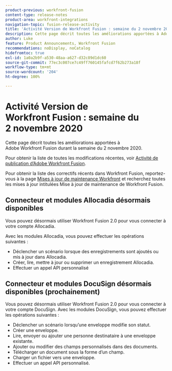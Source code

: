 ```yaml
---
product-previous: workfront-fusion
content-type: release-notes
product-area: workfront-integrations
navigation-topic: fusion-release-activity
title: 'Activité Version de Workfront Fusion : semaine du 2 novembre 2020'
description: Cette page décrit toutes les améliorations apportées à Adobe Workfront Fusion durant la semaine du 2 novembre 2020.
author: Luke
feature: Product Announcements, Workfront Fusion
recommendations: noDisplay, noCatalog
hidefromtoc: true
exl-id: 1a0a2b9f-a530-48aa-a627-d32c89d1dc60
source-git-commit: 77ec3c007ce7c49ff760145fafcd7f62b273a18f
workflow-type: tm+mt
source-wordcount: '204'
ht-degree: 100%

---
```


# Activité Version de Workfront Fusion : semaine du 2 novembre 2020

Cette page décrit toutes les améliorations apportées à Adobe Workfront Fusion durant la semaine du 2 novembre 2020.

Pour obtenir la liste de toutes les modifications récentes, voir [Activité de publication d’Adobe Workfront Fusion](/help/workfront-fusion/fusion-product-releases/fusion-release-activity.md).

Pour obtenir la liste des correctifs récents dans Workfront Fusion, reportez-vous à la page [Mises à jour de maintenance Workfront](https://experienceleague.adobe.com/docs/workfront-known-issues/releases/current-updates.html?lang=fr) et recherchez toutes les mises à jour intitulées Mise à jour de maintenance de Workfront Fusion.

## Connecteur et modules Allocadia désormais disponibles

Vous pouvez désormais utiliser Workfront Fusion 2.0 pour vous connecter à votre compte Allocadia.

Avec les modules Allocadia, vous pouvez effectuer les opérations suivantes :

* Déclencher un scénario lorsque des enregistrements sont ajoutés ou mis à jour dans Allocadia.
* Créer, lire, mettre à jour ou supprimer un enregistrement Allocadia.
* Effectuer un appel API personnalisé

## Connecteur et modules DocuSign désormais disponibles (prochainement)

Vous pouvez désormais utiliser Workfront Fusion 2.0 pour vous connecter à votre compte DocuSign. Avec les modules DocuSign, vous pouvez effectuer les opérations suivantes :

* Déclencher un scénario lorsqu’une enveloppe modifie son statut.
* Créer une enveloppe.
* Lire, envoyer ou ajouter une personne destinataire à une enveloppe existante.
* Ajouter ou modifier des champs personnalisés dans des documents.
* Télécharger un document sous la forme d’un champ.
* Charger un fichier vers une enveloppe.
* Effectuer un appel API personnalisé.

